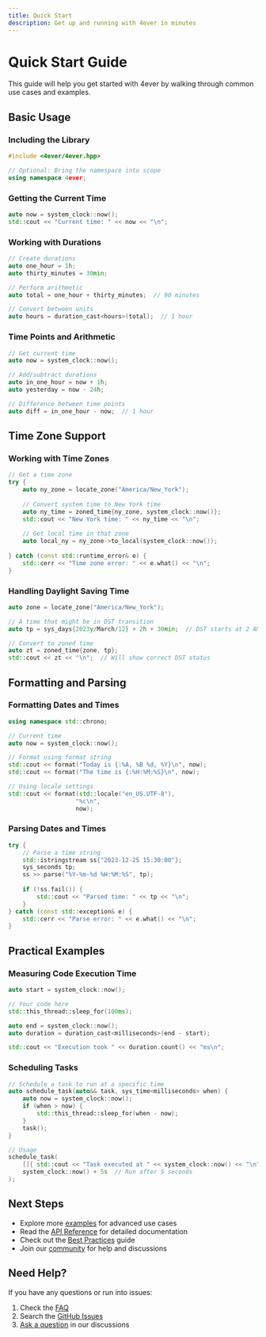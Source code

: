```yaml
---
title: Quick Start
description: Get up and running with 4ever in minutes
---
```


# Quick Start Guide

This guide will help you get started with 4ever by walking through common use cases and examples.

## Basic Usage

### Including the Library

```cpp
#include <4ever/4ever.hpp>

// Optional: Bring the namespace into scope
using namespace 4ever;
```

### Getting the Current Time

```cpp
auto now = system_clock::now();
std::cout << "Current time: " << now << "\n";
```

### Working with Durations

```cpp
// Create durations
auto one_hour = 1h;
auto thirty_minutes = 30min;

// Perform arithmetic
auto total = one_hour + thirty_minutes;  // 90 minutes

// Convert between units
auto hours = duration_cast<hours>(total);  // 1 hour
```

### Time Points and Arithmetic

```cpp
// Get current time
auto now = system_clock::now();

// Add/subtract durations
auto in_one_hour = now + 1h;
auto yesterday = now - 24h;

// Difference between time points
auto diff = in_one_hour - now;  // 1 hour
```

## Time Zone Support

### Working with Time Zones

```cpp
// Get a time zone
try {
    auto ny_zone = locate_zone("America/New_York");
    
    // Convert system time to New York time
    auto ny_time = zoned_time{ny_zone, system_clock::now()};
    std::cout << "New York time: " << ny_time << "\n";
    
    // Get local time in that zone
    auto local_ny = ny_zone->to_local(system_clock::now());
    
} catch (const std::runtime_error& e) {
    std::cerr << "Time zone error: " << e.what() << "\n";
}
```

### Handling Daylight Saving Time

```cpp
auto zone = locate_zone("America/New_York");

// A time that might be in DST transition
auto tp = sys_days{2023y/March/12} + 2h + 30min;  // DST starts at 2 AM

// Convert to zoned time
auto zt = zoned_time{zone, tp};
std::cout << zt << "\n";  // Will show correct DST status
```

## Formatting and Parsing

### Formatting Dates and Times

```cpp
using namespace std::chrono;

// Current time
auto now = system_clock::now();

// Format using format string
std::cout << format("Today is {:%A, %B %d, %Y}\n", now);
std::cout << format("The time is {:%H:%M:%S}\n", now);

// Using locale settings
std::cout << format(std::locale("en_US.UTF-8"), 
                   "%c\n", 
                   now);
```

### Parsing Dates and Times

```cpp
try {
    // Parse a time string
    std::istringstream ss{"2023-12-25 15:30:00"};
    sys_seconds tp;
    ss >> parse("%Y-%m-%d %H:%M:%S", tp);
    
    if (!ss.fail()) {
        std::cout << "Parsed time: " << tp << "\n";
    }
} catch (const std::exception& e) {
    std::cerr << "Parse error: " << e.what() << "\n";
}
```

## Practical Examples

### Measuring Code Execution Time

```cpp
auto start = system_clock::now();

// Your code here
std::this_thread::sleep_for(100ms);

auto end = system_clock::now();
auto duration = duration_cast<milliseconds>(end - start);

std::cout << "Execution took " << duration.count() << "ms\n";
```

### Scheduling Tasks

```cpp
// Schedule a task to run at a specific time
auto schedule_task(auto&& task, sys_time<milliseconds> when) {
    auto now = system_clock::now();
    if (when > now) {
        std::this_thread::sleep_for(when - now);
    }
    task();
}

// Usage
schedule_task(
    []{ std::cout << "Task executed at " << system_clock::now() << "\n"; },
    system_clock::now() + 5s  // Run after 5 seconds
);
```

## Next Steps

- Explore more [examples](../examples/) for advanced use cases
- Read the [API Reference](../api/reference/) for detailed documentation
- Check out the [Best Practices](../guides/best-practices/) guide
- Join our [community](../community/) for help and discussions

## Need Help?

If you have any questions or run into issues:
1. Check the [FAQ](../faq/)
2. Search the [GitHub Issues](https://github.com/4ever/4ever/issues)
3. [Ask a question](https://github.com/4ever/4ever/discussions) in our discussions
